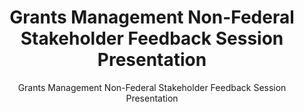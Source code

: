 ---
layout: resources-landing
title: "Grants Management Non-Federal Stakeholder Feedback Session Presentation"
subtitle: "Grants Management Non-Federal Stakeholder Feedback Session Presentation"
filters: federal-financial-assistance uniform-guidance training omb 2021
doc-link: ../assets/files/Grants Non-Federal Stakeholder Session Slides_v2.pdf
---